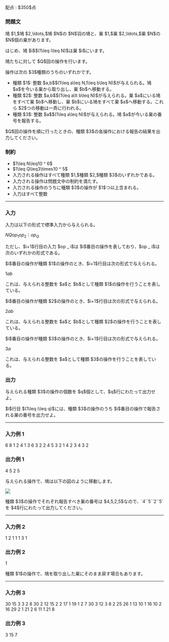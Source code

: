 
<div>

<span>

<span>

<p>
配点 : $350$点
</p>

<div>

<section>

### **問題文**

<p>
鳩 $1,$鳩 $2,\ldots,$鳩 $N$の $N$羽の鳩と、巣 $1,$巣 $2,\ldots,$巣 $N$の $N$個の巣があります。
</p>

<p>
はじめ、鳩 $i$$(1\leq i\leq N)$は巣 $i$にいます。
</p>

<p>
鳩たちに対して $Q$回の操作を行います。
</p>

<p>
操作は次の $3$種類のうちのいずれかです。
</p>

<ul>

<li>
種類 $1$: 整数 $a,b$$(1\leq a\leq N,1\leq b\leq N)$が与えられる。鳩 $a$を今いる巣から取り出し、巣 $b$へ移動する。
</li>

<li>
種類 $2$: 整数 $a,b$$(1\leq a\lt b\leq N)$が与えられる。巣 $a$にいる鳩をすべて巣 $b$へ移動し、巣 $b$にいる鳩をすべて巣 $a$へ移動する。これら $2$つの移動は一斉に行われる。
</li>

<li>
種類 $3$: 整数 $a$$(1\leq a\leq N)$が与えられる。鳩 $a$が今いる巣の番号を報告する。
</li>

</ul>

<p>
$Q$回の操作を順に行ったときの、種類 $3$の各操作における報告の結果を出力してください。
</p>

</section>

</div>

<div>

<section>

### **制約**

<ul>

<li>
$1\leq N\leq10 ^ 6$
</li>

<li>
$1\leq Q\leq3\times10 ^ 5$
</li>

<li>
入力される操作はすべて種類 $1,$種類 $2,$種類 $3$のいずれかである。
</li>

<li>
入力される操作は問題文中の制約を満たす。
</li>

<li>
入力される操作のうちに種類 $3$の操作が $1$つ以上含まれる。
</li>

<li>
入力はすべて整数
</li>

</ul>

</section>

</div>

---

<div>

<div>

<section>

### **入力**

<p>
入力は以下の形式で標準入力から与えられる。
</p>

<div>

$N$$Q$$op _ 1$$op _ 2$$\vdots$$op _ Q$
</div>

<p>
ただし、$i+1$行目の入力 $op _ i$は $i$番目の操作を表しており、$op _ i$は次のいずれかの形式である。
</p>

<p>
$i$番目の操作が種類 $1$の操作のとき、$i+1$行目は次の形式で与えられる。
</p>

<div>

$1$$a$$b$
</div>

<p>
これは、与えられる整数を $a$と $b$として種類 $1$の操作を行うことを表している。
</p>

<p>
$i$番目の操作が種類 $2$の操作のとき、$i+1$行目は次の形式で与えられる。
</p>

<div>

$2$$a$$b$
</div>

<p>
これは、与えられる整数を $a$と $b$として種類 $2$の操作を行うことを表している。
</p>

<p>
$i$番目の操作が種類 $3$の操作のとき、$i+1$行目は次の形式で与えられる。
</p>

<div>

$3$$a$
</div>

<p>
これは、与えられる整数を $a$として種類 $3$の操作を行うことを表している。
</p>

</section>

</div>

<div>

<section>

### **出力**

<p>
与えられる種類 $3$の操作の個数を $q$個として、$q$行にわたって出力せよ。
</p>

<p>
$i$行目 $(1\leq i\leq q)$には、種類 $3$の操作のうち $i$番目の操作で報告される巣の番号を出力せよ。
</p>

</section>

</div>

</div>

---

<div>

<section>

### **入力例 1**

<div>

6 8
1 2 4
1 3 6
3 2
2 4 5
3 2
1 4 2
3 4
3 2

</div>

</section>

</div>

<div>

<section>

### **出力例 1**

<div>

4
5
2
5

</div>

<p>
与えられる操作で、鳩は以下の図のように移動します。
</p>

<p>

<img src="https://img.atcoder.jp/abc395/e82ad720223ef5e6d6cf8d1d51daa621.png">

</img>

</p>

<p>
種類 $3$の操作でそれぞれ報告すべき巣の番号は $4,5,2,5$なので、`4``5``2``5`を $4$行にわたって出力してください。
</p>

</section>

</div>

---

<div>

<section>

### **入力例 2**

<div>

1 2
1 1 1
3 1

</div>

</section>

</div>

<div>

<section>

### **出力例 2**

<div>

1

</div>

<p>
種類 $1$の操作で、鳩を取り出した巣にそのまま戻す場合もあります。
</p>

</section>

</div>

---

<div>

<section>

### **入力例 3**

<div>

30 15
3 3
2 8 30
2 12 15
2 2 17
1 19 1
2 7 30
3 12
3 8
2 25 26
1 13 10
1 16 10
2 16 29
2 1 21
2 6 11
1 21 8

</div>

</section>

</div>

<div>

<section>

### **出力例 3**

<div>

3
15
7

</div>

</section>

</div>

</span>

</span>

</div>
